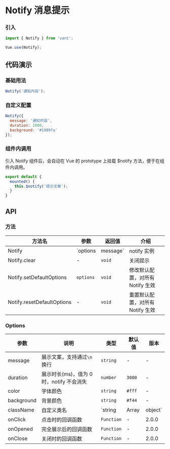 # Notify 消息提示

### 引入

``` javascript
import { Notify } from 'vant';

Vue.use(Notify);
```

## 代码演示

### 基础用法

```js
Notify('通知内容');
```

### 自定义配置

```js
Notify({
  message: '通知内容',
  duration: 1000,
  background: '#1989fa'
});
```

### 组件内调用

引入 Notify 组件后，会自动在 Vue 的 prototype 上挂载 $notify 方法，便于在组件内调用。

```js
export default {
  mounted() {
    this.$notify('提示文案');
  }
}
```

## API

### 方法

| 方法名 | 参数 | 返回值 | 介绍 |
|------|------|------|------|
| Notify | `options | message` | notify 实例 | 展示提示 |
| Notify.clear | - | `void` | 关闭提示 |
| Notify.setDefaultOptions | `options` | `void` | 修改默认配置，对所有 Notify 生效 |
| Notify.resetDefaultOptions | - | `void` | 重置默认配置，对所有 Notify 生效 |

### Options

| 参数 | 说明 | 类型 | 默认值 | 版本 |
|------|------|------|------|------|
| message | 展示文案，支持通过`\n`换行 | `string` | - | - |
| duration | 展示时长(ms)，值为 0 时，notify 不会消失 | `number` | `3000` | - |
| color | 字体颜色 | `string` | `#fff` | - |
| background | 背景颜色 | `string` | `#f44` | - |
| className | 自定义类名 | `string | Array | object` | - | 1.6.0 |
| onClick | 点击时的回调函数 | `Function` | - | 2.0.0 |
| onOpened | 完全展示后的回调函数 | `Function` | - | 2.0.0 |
| onClose | 关闭时的回调函数 | `Function` | - | 2.0.0 |
